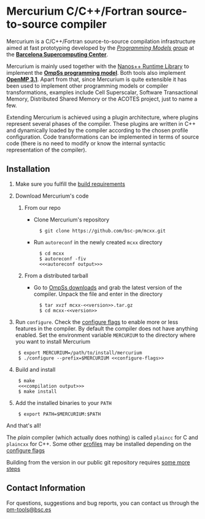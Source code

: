 # Mercurium C/C++/Fortran source-to-source compiler

Mercurium is a C/C++/Fortran source-to-source compilation infrastructure aimed at fast
prototyping developed by the [*Programming Models group*](https://pm.bsc.es/)
at the [**Barcelona Supercomputing Center**](http://www.bsc.es/).

Mercurium is mainly used together with the [Nanos++ Runtime Library](https://github.com/bsc-pm/nanox)
to implement the [**OmpSs programming model**](https://pm.bsc.es/ompss).
Both tools also implement [**OpenMP 3.1**](https://pm.bsc.es/openmp). Apart
from that, since Mercurium is quite extensible it has been used to implement
other programming models or compiler transformations, examples include Cell
Superscalar, Software Transactional Memory, Distributed Shared Memory or the
ACOTES project, just to name a few.

Extending Mercurium is achieved using a plugin architecture, where plugins
represent several phases of the compiler. These plugins are written in C++ and
dynamically loaded by the compiler according to the chosen profile
configuration. Code transformations can be implemented in terms of source code
(there is no need to modify or know the internal syntactic representation of
the compiler).

## Installation

1. Make sure you fulfill the [build requirements](doc/md_pages/build_requirements.md)
2. Download Mercurium's code
    1. From our repo
        * Clone Mercurium's repository

                $ git clone https://github.com/bsc-pm/mcxx.git

        * Run `autoreconf` in the newly created `mcxx` directory

                $ cd mcxx
                $ autoreconf -fiv
                <<<autoreconf output>>>

    2. From a distributed tarball
        * Go to [OmpSs downloads](https://pm.bsc.es/ompss-downloads) and grab the
          latest version of the compiler. Unpack the file and enter in the directory

                $ tar xvzf mcxx-<<version>>.tar.gz
                $ cd mcxx-<<version>>

3. Run `configure`. Check the [configure flags](doc/md_pages/configure_flags.md) to
    enable more or less features in the compiler. By default the compiler does
    not have anything enabled. Set the environment variable `MERCURIUM` to the
    directory where you want to install Mercurium

        $ export MERCURIUM=/path/to/install/mercurium
        $ ./configure --prefix=$MERCURIUM <<configure-flags>>

4. Build and install

        $ make
        <<<compilation output>>>
        $ make install

5. Add the installed binaries to your `PATH`

        $ export PATH=$MERCURIUM:$PATH

And that's all!


The _plain_ compiler (which actually does nothing) is called `plaincc` for
C and `plaincxx` for C++. Some other [profiles](https://pm.bsc.es/ompss-docs/user-guide/compile-programs.html) may
be installed depending on the [configure flags](https://pm.bsc.es/ompss-docs/user-guide/installation.html#mercurium-configure-flags)

Building from the version in our public git repository requires [some more steps](https://pm.bsc.es/ompss-docs/user-guide/installation-git.html#mercurium-from-git)


## Contact Information

For questions, suggestions and bug reports, you can contact us through the pm-tools@bsc.es

